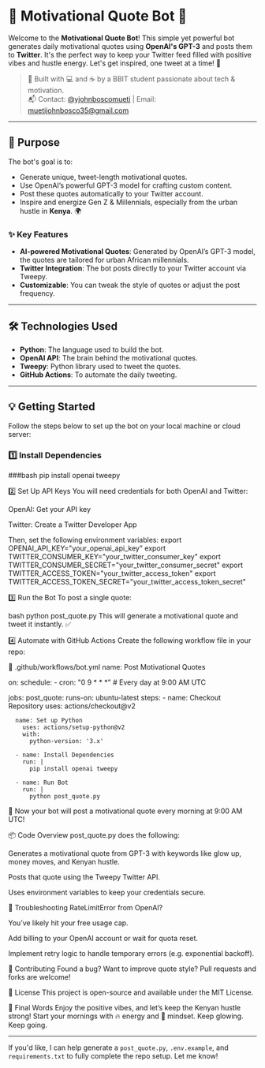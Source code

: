 # 🌟 Motivational Quote Bot 🚀

Welcome to the **Motivational Quote Bot**! This simple yet powerful bot generates daily motivational quotes using **OpenAI's GPT-3** and posts them to **Twitter**. It's the perfect way to keep your Twitter feed filled with positive vibes and hustle energy. Let's get inspired, one tweet at a time! 💪

> 👤 Built with 💻 and ☕ by a BBIT student passionate about tech & motivation.  
> 📬 Contact: [@yjohnboscomueti](https://twitter.com/johnboscomueti) | Email: muetijohnbosco35@gmail.com

---

## 🎯 Purpose

The bot's goal is to:

- Generate unique, tweet-length motivational quotes.
- Use OpenAI’s powerful GPT-3 model for crafting custom content.
- Post these quotes automatically to your Twitter account.
- Inspire and energize Gen Z & Millennials, especially from the urban hustle in **Kenya**. 🌍

### ✨ Key Features

- **AI-powered Motivational Quotes**: Generated by OpenAI’s GPT-3 model, the quotes are tailored for urban African millennials.
- **Twitter Integration**: The bot posts directly to your Twitter account via Tweepy.
- **Customizable**: You can tweak the style of quotes or adjust the post frequency.

---

## 🛠️ Technologies Used

- **Python**: The language used to build the bot.
- **OpenAI API**: The brain behind the motivational quotes.
- **Tweepy**: Python library used to tweet the quotes.
- **GitHub Actions**: To automate the daily tweeting.

---

## 💡 Getting Started

Follow the steps below to set up the bot on your local machine or cloud server:

### 1️⃣ Install Dependencies

###bash
pip install openai tweepy

2️⃣ Set Up API Keys
You will need credentials for both OpenAI and Twitter:

OpenAI: Get your API key

Twitter: Create a Twitter Developer App

Then, set the following environment variables:
export OPENAI_API_KEY="your_openai_api_key"
export TWITTER_CONSUMER_KEY="your_twitter_consumer_key"
export TWITTER_CONSUMER_SECRET="your_twitter_consumer_secret"
export TWITTER_ACCESS_TOKEN="your_twitter_access_token"
export TWITTER_ACCESS_TOKEN_SECRET="your_twitter_access_token_secret"

3️⃣ Run the Bot
To post a single quote:

bash
python post_quote.py
This will generate a motivational quote and tweet it instantly. ✅

4️⃣ Automate with GitHub Actions
Create the following workflow file in your repo:

📁 .github/workflows/bot.yml
name: Post Motivational Quotes

on:
  schedule:
    - cron: "0 9 * * *"  # Every day at 9:00 AM UTC

jobs:
  post_quote:
    runs-on: ubuntu-latest
    steps:
      - name: Checkout Repository
        uses: actions/checkout@v2

      name: Set up Python
        uses: actions/setup-python@v2
        with:
          python-version: '3.x'

      - name: Install Dependencies
        run: |
          pip install openai tweepy

      - name: Run Bot
        run: |
          python post_quote.py

🔁 Now your bot will post a motivational quote every morning at 9:00 AM UTC!

📦 Code Overview
post_quote.py does the following:

Generates a motivational quote from GPT-3 with keywords like glow up, money moves, and Kenyan hustle.

Posts that quote using the Tweepy Twitter API.

Uses environment variables to keep your credentials secure.

🚧 Troubleshooting
RateLimitError from OpenAI?

You’ve likely hit your free usage cap.

Add billing to your OpenAI account or wait for quota reset.

Implement retry logic to handle temporary errors (e.g. exponential backoff).

🤝 Contributing
Found a bug? Want to improve quote style?
Pull requests and forks are welcome!

📄 License
This project is open-source and available under the MIT License.

🎉 Final Words
Enjoy the positive vibes, and let’s keep the Kenyan hustle strong!
Start your mornings with 🔥 energy and 💯 mindset.
Keep glowing. Keep going.


---

If you'd like, I can help generate a `post_quote.py`, `.env.example`, and `requirements.txt` to fully complete the repo setup. Let me know!
